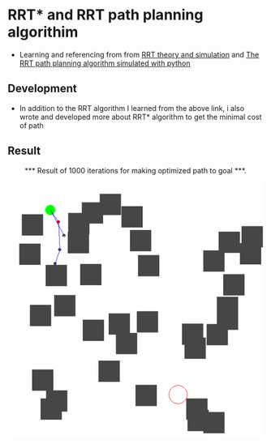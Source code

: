 # RRT* and RRT path planning algorithim
- Learning and referencing from from [RRT theory and simulation](https://youtu.be/Oo61tjNJHCk?si=XyZY_cYtqLJ5F0fS) and [The RRT path planning algorithm simulated with python](https://youtu.be/TzfNzqjJ2VQ?si=8SRzWU3Vt19iLHKc)
## Development
- In addition to the RRT algorithm I learned from the above link, i also wrote and developed more about RRT* algorithm to get the minimal cost of path
## Result
<p align="center">*** Result of 1000 iterations for making optimized path to goal ***.<p>
<p align="center">
  <img src="images/result.gif" alt="Result of 1000 iterations for making optimized path to goal" />
</p>
